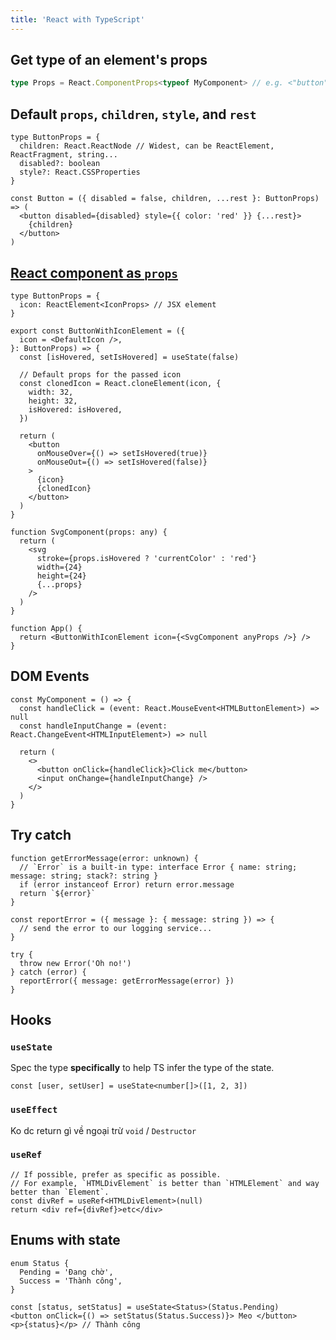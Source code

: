 ```yaml
---
title: 'React with TypeScript'
---
```


## Get type of an element's props

```ts
type Props = React.ComponentProps<typeof MyComponent> // e.g. <"button">
```

## Default `props`, `children`, `style`, and `rest`

```tsx
type ButtonProps = {
  children: React.ReactNode // Widest, can be ReactElement, ReactFragment, string...
  disabled?: boolean
  style?: React.CSSProperties
}

const Button = ({ disabled = false, children, ...rest }: ButtonProps) => (
  <button disabled={disabled} style={{ color: 'red' }} {...rest}>
    {children}
  </button>
)
```

## [React component as `props`](https://codesandbox.io/p/sandbox/react-component-as-prop-icon-l6y3p8?file=/src/App.tsx:16,18)

```tsx
type ButtonProps = {
  icon: ReactElement<IconProps> // JSX element
}

export const ButtonWithIconElement = ({
  icon = <DefaultIcon />,
}: ButtonProps) => {
  const [isHovered, setIsHovered] = useState(false)

  // Default props for the passed icon
  const clonedIcon = React.cloneElement(icon, {
    width: 32,
    height: 32,
    isHovered: isHovered,
  })

  return (
    <button
      onMouseOver={() => setIsHovered(true)}
      onMouseOut={() => setIsHovered(false)}
    >
      {icon}
      {clonedIcon}
    </button>
  )
}

function SvgComponent(props: any) {
  return (
    <svg
      stroke={props.isHovered ? 'currentColor' : 'red'}
      width={24}
      height={24}
      {...props}
    />
  )
}

function App() {
  return <ButtonWithIconElement icon={<SvgComponent anyProps />} />
}
```

## DOM Events

```tsx
const MyComponent = () => {
  const handleClick = (event: React.MouseEvent<HTMLButtonElement>) => null
  const handleInputChange = (event: React.ChangeEvent<HTMLInputElement>) => null

  return (
    <>
      <button onClick={handleClick}>Click me</button>
      <input onChange={handleInputChange} />
    </>
  )
}
```

## Try catch

```tsx
function getErrorMessage(error: unknown) {
  // `Error` is a built-in type: interface Error { name: string; message: string; stack?: string }
  if (error instanceof Error) return error.message
  return `${error}`
}

const reportError = ({ message }: { message: string }) => {
  // send the error to our logging service...
}

try {
  throw new Error('Oh no!')
} catch (error) {
  reportError({ message: getErrorMessage(error) })
}
```

## Hooks

### `useState`

Spec the type **specifically** to help TS infer the type of the state.

```tsx
const [user, setUser] = useState<number[]>([1, 2, 3])
```

### `useEffect`

Ko dc return gì về ngoại trừ `void` / `Destructor`

### `useRef`

```tsx
// If possible, prefer as specific as possible.
// For example, `HTMLDivElement` is better than `HTMLElement` and way better than `Element`.
const divRef = useRef<HTMLDivElement>(null)
return <div ref={divRef}>etc</div>
```

## Enums with state

```tsx
enum Status {
  Pending = 'Đang chờ',
  Success = 'Thành công',
}

const [status, setStatus] = useState<Status>(Status.Pending)
<button onClick={() => setStatus(Status.Success)}> Meo </button>
<p>{status}</p> // Thành công
```
